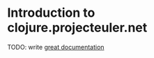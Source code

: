 # Introduction to clojure.projecteuler.net

TODO: write [great documentation](http://jacobian.org/writing/great-documentation/what-to-write/)
